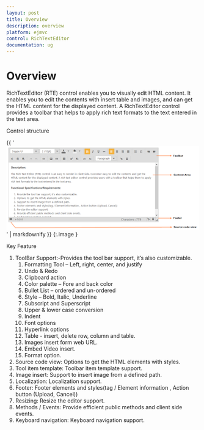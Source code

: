 ```yaml
---
layout: post
title: Overview
description: overview
platform: ejmvc
control: RichTextEditor
documentation: ug
---
```


# Overview

RichTextEditor (RTE) control enables you to visually edit HTML content. It enables you to edit the contents with insert table and images, and can get the HTML content for the displayed content. A RichTextEditor control provides a toolbar that helps to apply rich text formats to the text entered in the text area.  

Control structure

{{ '![](Overview_images/Overview_img1.png)' | markdownify }}
{:.image }


Key Feature

1. ToolBar Support:-Provides the tool bar support, it’s also customizable.
   1. Formatting Tool – Left, right, center, and justify
   2. Undo & Redo
   3. Clipboard action
   4. Color palette – Fore and back color
   5. Bullet List – ordered and un-ordered
   6. Style – Bold, Italic, Underline
   7. Subscript and Superscript 
   8. Upper & lower case conversion
   9. Indent
   10. Font options
   11. Hyperlink options
   12. Table - insert, delete row, column and table.
   13. Images insert form web URL.
   14. Embed Video insert.
   15. Format option.
2. Source code view: Options to get the HTML elements with styles.
3. Tool item template: Toolbar item template support.
4. Image insert: Support to insert image from a defined path.
5. Localization: Localization support. 
6. Footer: Footer elements and styles(tag / Element information , Action button (Upload, Cancel))
7. Resizing: Resize the editor support. 
8. Methods / Events: Provide efficient public methods and client side events.
9. Keyboard navigation: Keyboard navigation support.
